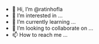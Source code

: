 - 👋 Hi, I’m @ratinhofla
- 👀 I’m interested in ...
- 🌱 I’m currently learning ...
- 💞️ I’m looking to collaborate on ...
- 📫 How to reach me ...

<!---
ratinhofla/ratinhofla is a ✨ special ✨ repository because its `README.md` (this file) appears on your GitHub profile.
You can click the Preview link to take a look at your changes.
--->
